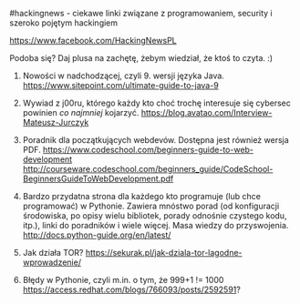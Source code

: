 #hackingnews - ciekawe linki związane z programowaniem, security i szeroko pojętym hackingiem

https://www.facebook.com/HackingNewsPL

Podoba się? Daj plusa na zachętę, żebym wiedział, że ktoś to czyta. :)


1. Nowości w nadchodzącej, czyli 9. wersji języka Java.
https://www.sitepoint.com/ultimate-guide-to-java-9

2. Wywiad z j00ru, którego każdy kto choć trochę interesuje się cybersec powinien *co najmniej* kojarzyć. 
https://blog.avatao.com/Interview-Mateusz-Jurczyk

3. Poradnik dla początkujących webdevów. Dostępna jest również wersja PDF.
https://www.codeschool.com/beginners-guide-to-web-development
http://courseware.codeschool.com/beginners_guide/CodeSchool-BeginnersGuideToWebDevelopment.pdf

4. Bardzo przydatna strona dla każdego kto programuje (lub chce programować) w Pythonie. Zawiera mnóstwo porad (od konfiguracji środowiska, po opisy wielu bibliotek, porady odnośnie czystego kodu, itp.), linki do poradników i wiele więcej. Masa wiedzy do przyswojenia. 
http://docs.python-guide.org/en/latest/

5. Jak działa TOR?
https://sekurak.pl/jak-dziala-tor-lagodne-wprowadzenie/

6. Błędy w Pythonie, czyli m.in. o tym, że 999+1 != 1000 
https://access.redhat.com/blogs/766093/posts/2592591?



